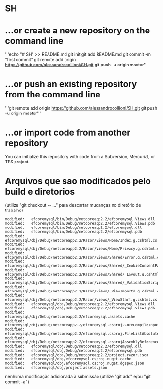 # SH

# ...or create a new repository on the command line
'''echo "# SH" >> README.md
git init
git add README.md
git commit -m "first commit"
git remote add origin https://github.com/alessandrocollioni/SH.git
git push -u origin master'''
# ...or push an existing repository from the command line
'''git remote add origin https://github.com/alessandrocollioni/SH.git
git push -u origin master'''
# ...or import code from another repository
You can initialize this repository with code from a Subversion, Mercurial, or TFS project.



# Arquivos que sao modificados pelo build e diretorios

  (utilize "git checkout -- <arquivo>..." para descartar mudanças no diretório de trabalho)

	modified:   efcoremysql/bin/Debug/netcoreapp2.2/efcoremysql.Views.dll
	modified:   efcoremysql/bin/Debug/netcoreapp2.2/efcoremysql.Views.pdb
	modified:   efcoremysql/bin/Debug/netcoreapp2.2/efcoremysql.dll
	modified:   efcoremysql/bin/Debug/netcoreapp2.2/efcoremysql.pdb
	modified:   efcoremysql/obj/Debug/netcoreapp2.2/Razor/Views/Home/Index.g.cshtml.cs
	modified:   efcoremysql/obj/Debug/netcoreapp2.2/Razor/Views/Home/Privacy.g.cshtml.cs
	modified:   efcoremysql/obj/Debug/netcoreapp2.2/Razor/Views/Shared/Error.g.cshtml.cs
	modified:   efcoremysql/obj/Debug/netcoreapp2.2/Razor/Views/Shared/_CookieConsentPartial.g.cshtml.cs
	modified:   efcoremysql/obj/Debug/netcoreapp2.2/Razor/Views/Shared/_Layout.g.cshtml.cs
	modified:   efcoremysql/obj/Debug/netcoreapp2.2/Razor/Views/Shared/_ValidationScriptsPartial.g.cshtml.cs
	modified:   efcoremysql/obj/Debug/netcoreapp2.2/Razor/Views/_ViewImports.g.cshtml.cs
	modified:   efcoremysql/obj/Debug/netcoreapp2.2/Razor/Views/_ViewStart.g.cshtml.cs
	modified:   efcoremysql/obj/Debug/netcoreapp2.2/efcoremysql.Views.dll
	modified:   efcoremysql/obj/Debug/netcoreapp2.2/efcoremysql.Views.pdb
	modified:   efcoremysql/obj/Debug/netcoreapp2.2/efcoremysql.assets.cache
	modified:   efcoremysql/obj/Debug/netcoreapp2.2/efcoremysql.csproj.CoreCompileInputs.cache
	modified:   efcoremysql/obj/Debug/netcoreapp2.2/efcoremysql.csproj.FileListAbsolute.txt
	modified:   efcoremysql/obj/Debug/netcoreapp2.2/efcoremysql.csprojAssemblyReference.cache
	modified:   efcoremysql/obj/Debug/netcoreapp2.2/efcoremysql.dll
	modified:   efcoremysql/obj/Debug/netcoreapp2.2/efcoremysql.pdb
	modified:   efcoremysql/obj/Debug/netcoreapp2.2/project.razor.json
	modified:   efcoremysql/obj/efcoremysql.csproj.nuget.cache
	modified:   efcoremysql/obj/efcoremysql.csproj.nuget.dgspec.json
	modified:   efcoremysql/obj/project.assets.json

nenhuma modificação adicionada à submissão (utilize "git add" e/ou "git commit -a")

